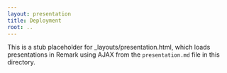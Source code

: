 ```yaml
---
layout: presentation
title: Deployment
root: ..
---
```


This is a stub placeholder for _layouts/presentation.html, which loads
presentations in Remark using AJAX from the `presentation.md` file in
this directory.

